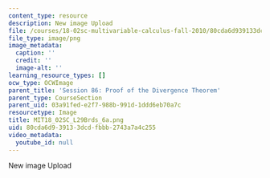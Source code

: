 ```yaml
---
content_type: resource
description: New image Upload
file: /courses/18-02sc-multivariable-calculus-fall-2010/80cda6d939133dcdfbbb2743a7a4c255_MIT18_02SC_L29Brds_6a.png
file_type: image/png
image_metadata:
  caption: ''
  credit: ''
  image-alt: ''
learning_resource_types: []
ocw_type: OCWImage
parent_title: 'Session 86: Proof of the Divergence Theorem'
parent_type: CourseSection
parent_uid: 03a91fed-e2f7-988b-991d-1ddd6eb70a7c
resourcetype: Image
title: MIT18_02SC_L29Brds_6a.png
uid: 80cda6d9-3913-3dcd-fbbb-2743a7a4c255
video_metadata:
  youtube_id: null
---
```

New image Upload

